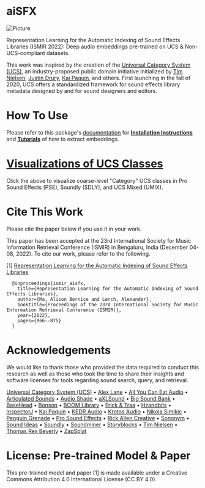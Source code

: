 # aiSFX

![Picture](./imgs/ucs_black_badge.png)

 Representation Learning for the Automatic Indexing of Sound Effects Libraries (ISMIR 2022): Deep audio embeddings pre-trained on UCS & Non-UCS-compliant datasets.

This work was inspired by the creation of the [Universal Category System (UCS)](https://universalcategorysystem.com), an industry-proposed public domain initiative initialized by [Tim Nielsen](https://www.imdb.com/name/nm0631004), [Justin Drury](https://twitter.com/jaydee2190), [Kai Paquin](https://www.imdb.com/name/nm5226068), and others. First launching in the fall of 2020, UCS offers a standardized framework for sound effects library metadata designed by and for sound designers and editors.

# How To Use

Please refer to this package's [documentation](https://aisfx.readthedocs.io/en/latest/) for [**Installation Instructions**](https://aisfx.readthedocs.io/en/latest/installation.html) and [**Tutorials**](https://aisfx.readthedocs.io/en/latest/notebooks/tutorial.html) of how to extract embeddings.

# [Visualizations of UCS Classes](https://public.tableau.com/views/X-Sequential-CE_UCS/TRAIN-ProSoundEffectsPSE?:language=en-US&:display_count=n&:origin=viz_share_link)

Click the above to visualize coarse-level "Category" UCS classes in Pro Sound Effects (PSE), Soundly (SDLY), and UCS Mixed (UMIX).

# Cite This Work

Please cite the paper below if you use it in your work.

This paper has been accepted at the 23rd International Society for Music Information Retrieval Conference (ISMIR) in Bengaluru, India (December 04-08, 2022). To cite our work, please refer to the following.

[1] [Representation Learning for the Automatic Indexing of Sound Effects Libraries](https://zenodo.org/record/7316800#.ZAU5pezMLzd)

      @inproceedings{ismir_aisfx,
        title={Representation Learning for the Automatic Indexing of Sound Effects Libraries},
        author={Ma, Alison Bernice and Lerch, Alexander},
        booktitle={Proceedings of the 23rd International Society for Music Information Retrieval Conference (ISMIR)},
        year={2022},
        pages={866--875}
      }
      
     
# Acknowledgements
We would like to thank those who provided the data required to conduct this research as well as those who took the time to share their insights and software licenses for tools regarding sound search, query, and retrieval.

[Universal Category System (UCS)](https://universalcategorysystem.com) • [Alex Lane](https://www.alex-lane.com) • [All You Can Eat Audio](https://allyoucaneataudio.com) • [Articulated Sounds](https://articulatedsounds.com) • [Audio Shade](https://audioshade.com) • [aXLSound](https://axlsound.com) • [Big Sound Bank](https://bigsoundbank.com) • [BaseHead](https://baseheadinc.com) • [Bonson](https://www.bonson.ca) • [BOOM Library](https://www.boomlibrary.com) • [Frick & Traa](https://www.frickandtraa.com) • [Hzandbits](https://www.hzandbits.com) • [InspectorJ](https://www.jshaw.co.uk/inspectorj) • [Kai Paquin](https://www.imdb.com/name/nm5226068) • [KEDR Audio](https://www.asoundeffect.com/sounddesigner/kedr-audio) • [Krotos Audio](https://www.krotosaudio.com) • [Nikola Simikic](https://www.imdb.com/name/nm4851270) • [Penguin Grenade](https://www.paulstoughton.com) • [Pro Sound Effects](https://www.prosoundeffects.com) • [Rick Allen Creative](https://www.rickallencreative.com) • [Sononym](https://www.sononym.net/) • [Sound Ideas](https://www.sound-ideas.com) • [Soundly](https://www.getsoundly.com) • [Soundminer](https://store.soundminer.com) • [Storyblocks](https://www.storyblocks.com) • [Tim Nielsen](https://www.imdb.com/name/nm0631004) • [Thomas Rex Beverly](https://thomasrexbeverly.com) • [ZapSplat](https://www.zapsplat.com)

# License: Pre-trained Model & Paper

This pre-trained model and paper [1] is made available under a Creative Commons Attribution 4.0 International License (CC BY 4.0).

